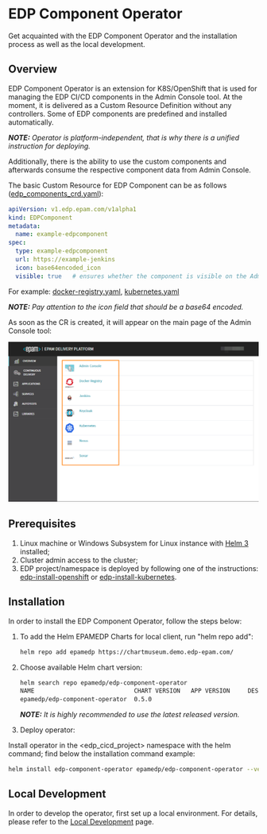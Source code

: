 # EDP Component Operator

Get acquainted with the EDP Component Operator and the installation process as well as the local development.

## Overview

EDP Component Operator is an extension for K8S/OpenShift that is used for managing the EDP CI/CD components in the Admin Console tool.
At the moment, it is delivered as a Custom Resource Definition without any controllers. 
Some of EDP components are predefined and installed automatically. 

_**NOTE:** Operator is platform-independent, that is why there is a unified instruction for deploying._

Additionally, there is the ability to use the custom components and afterwards consume the respective component data from Admin Console. 

The basic Custom Resource for EDP Component can be as follows ([edp_components_crd.yaml](deploy-templates/crds/v1.edp.epam.com_edpcomponents_crd.yaml)):

```yaml
apiVersion: v1.edp.epam.com/v1alpha1
kind: EDPComponent
metadata:
  name: example-edpcomponent
spec:
  type: example-edpcomponent
  url: https://example-jenkins
  icon: base64encoded_icon
  visible: true   # ensures whether the component is visible on the Admin Console Overview page or not

```

For example: [docker-registry.yaml](documentation/docker-registry.yaml), [kubernetes.yaml](documentation/kubernetes.yaml)

_**NOTE:** Pay attention to the icon field that should be a base64 encoded._

As soon as the CR is created, it will appear on the main page of the Admin Console tool:

![admin-console](readme-resource/admin_console_main.png "admin-console")

## Prerequisites
1. Linux machine or Windows Subsystem for Linux instance with [Helm 3](https://helm.sh/docs/intro/install/) installed;
2. Cluster admin access to the cluster;
3. EDP project/namespace is deployed by following one of the instructions: [edp-install-openshift](https://github.com/epam/edp-install/blob/master/documentation/openshift_install_edp.md#edp-installation-on-openshift) or [edp-install-kubernetes](https://github.com/epam/edp-install/blob/master/documentation/kubernetes_install_edp.md#edp-installation-on-kubernetes).

## Installation
In order to install the EDP Component Operator, follow the steps below:

1. To add the Helm EPAMEDP Charts for local client, run "helm repo add":
     ```bash
     helm repo add epamedp https://chartmuseum.demo.edp-epam.com/
     ```
2. Choose available Helm chart version:
     ```bash
     helm search repo epamedp/edp-component-operator
     NAME                            CHART VERSION   APP VERSION     DESCRIPTION
     epamedp/edp-component-operator  0.5.0    
     ```
  
    _**NOTE:** It is highly recommended to use the latest released version._

3. Deploy operator:

Install operator in the <edp_cicd_project> namespace with the helm command; find below the installation command example:
```bash
helm install edp-component-operator epamedp/edp-component-operator --version <chart_version>
```

## Local Development
In order to develop the operator, first set up a local environment. For details, please refer to the [Local Development](documentation/local_development.md) page.